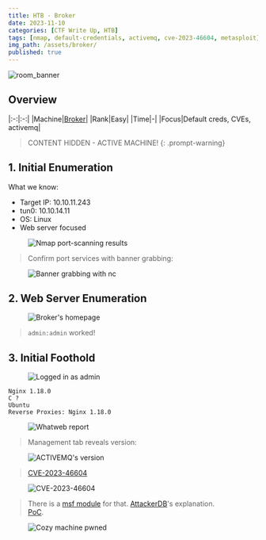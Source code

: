 ```yaml
---
title: HTB - Broker
date: 2023-11-10
categories: [CTF Write Up, HTB]
tags: [nmap, default-credentials, activemq, cve-2023-46604, metasploit]
img_path: /assets/broker/
published: true
---
```


![room_banner](machine_banner.png)

## Overview

|:-:|:-:|
|Machine|[Broker](https://app.hackthebox.com/machines/578)|
|Rank|Easy|
|Time|-|
|Focus|Default creds, CVEs, activemq|

> CONTENT HIDDEN - ACTIVE MACHINE!
{: .prompt-warning}

## 1. Initial Enumeration

What we know:
- Target IP: 10.10.11.243
- tun0: 10.10.14.11
- OS: Linux
- Web server focused

<figure>
    <img src="nmap-common.png"
    alt="Nmap port-scanning results" >
</figure>

> Confirm port services with banner grabbing:

<figure>
    <img src="banner_grabbing.png"
    alt="Banner grabbing with nc" >
</figure>

## 2. Web Server Enumeration

<figure>
    <img src="homepage.png"
    alt="Broker's homepage" >
</figure>

> `admin:admin` worked!

## 3. Initial Foothold

<figure>
    <img src="admin_panel.png"
    alt="Logged in as admin" >
</figure>

```wappalyzer
Nginx 1.18.0
C ?
Ubuntu
Reverse Proxies: Nginx 1.18.0
```

<figure>
    <img src="whatweb.png"
    alt="Whatweb report" >
</figure>

> Management tab reveals version:

<figure>
    <img src="activemq_version.png"
    alt="ACTIVEMQ's version" >
</figure>

> [CVE-2023-46604](https://nvd.nist.gov/vuln/detail/CVE-2023-46604)

<figure>
    <img src="cve.png"
    alt="CVE-2023-46604" >
</figure>

> There is a [msf module](https://www.rapid7.com/db/modules/exploit/multi/misc/apache_activemq_rce_cve_2023_46604/) for that. [AttackerDB](https://attackerkb.com/topics/IHsgZDE3tS/cve-2023-46604/rapid7-analysis)'s explanation.  
> [PoC](https://github.com/SaumyajeetDas/CVE-2023-46604-RCE-Reverse-Shell-Apache-ActiveMQ).

<figure>
    <img src="broker_pwned.png"
    alt="Cozy machine pwned" >
</figure>